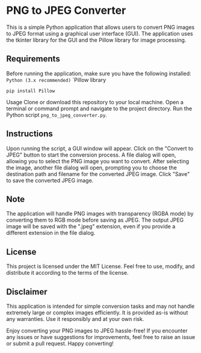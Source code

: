 # PNG to JPEG Converter
This is a simple Python application that allows users to convert PNG images to JPEG format using a graphical user interface (GUI). The application uses the tkinter library for the GUI and the Pillow library for image processing.

## Requirements
Before running the application, make sure you have the following installed:
`Python (3.x recommended)`
`Pillow library
```
pip install Pillow
```
Usage
Clone or download this repository to your local machine.
Open a terminal or command prompt and navigate to the project directory.
Run the Python script `png_to_jpeg_converter.py`.

## Instructions
Upon running the script, a GUI window will appear.
Click on the "Convert to JPEG" button to start the conversion process.
A file dialog will open, allowing you to select the PNG image you want to convert.
After selecting the image, another file dialog will open, prompting you to choose the destination path and filename for the converted JPEG image.
Click "Save" to save the converted JPEG image.

## Note
The application will handle PNG images with transparency (RGBA mode) by converting them to RGB mode before saving as JPEG.
The output JPEG image will be saved with the ".jpeg" extension, even if you provide a different extension in the file dialog.

## License
This project is licensed under the MIT License. Feel free to use, modify, and distribute it according to the terms of the license.

## Disclaimer
This application is intended for simple conversion tasks and may not handle extremely large or complex images efficiently. It is provided as-is without any warranties. Use it responsibly and at your own risk.

Enjoy converting your PNG images to JPEG hassle-free! If you encounter any issues or have suggestions for improvements, feel free to raise an issue or submit a pull request. Happy converting!
